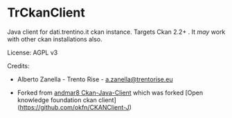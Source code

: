 TrCkanClient 
====

Java client for dati.trentino.it ckan instance. Targets Ckan 2.2+ . It _may_ work with other ckan installations also.


License: AGPL v3


Credits:

* Alberto Zanella - Trento Rise - a.zanella@trentorise.eu 

* Forked from [andmar8 Ckan-Java-Client](https://github.com/andmar8/CKAN-Java-Client) which was forked [Open knowledge foundation ckan client]
(https://github.com/okfn/CKANClient-J)




